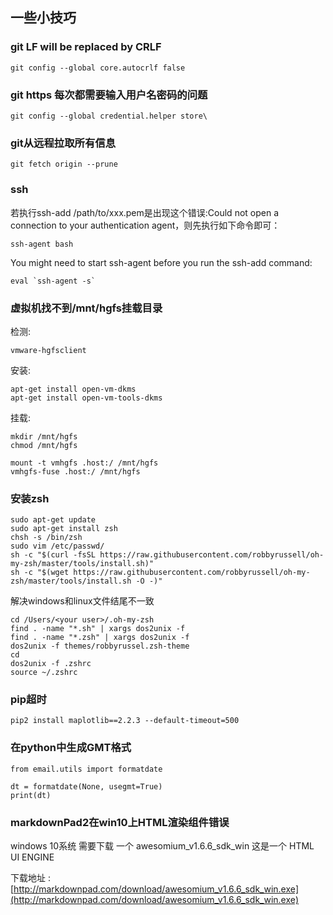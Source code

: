 ## 一些小技巧

### git LF will be replaced by CRLF    

```
git config --global core.autocrlf false
```

### git https 每次都需要输入用户名密码的问题

```
git config --global credential.helper store\
```

### git从远程拉取所有信息

```
git fetch origin --prune
```

### ssh
 
若执行ssh-add /path/to/xxx.pem是出现这个错误:Could not open a connection to your authentication agent，则先执行如下命令即可：
```
ssh-agent bash
```

You might need to start ssh-agent before you run the ssh-add command:
```
eval `ssh-agent -s`
```

### 虚拟机找不到/mnt/hgfs挂载目录

检测:
```
vmware-hgfsclient
```

安装:
```
apt-get install open-vm-dkms
apt-get install open-vm-tools-dkms
```

挂载:
```
mkdir /mnt/hgfs
chmod /mnt/hgfs

mount -t vmhgfs .host:/ /mnt/hgfs
vmhgfs-fuse .host:/ /mnt/hgfs
```

### 安装zsh

```
sudo apt-get update
sudo apt-get install zsh
chsh -s /bin/zsh
sudo vim /etc/passwd/
sh -c "$(curl -fsSL https://raw.githubusercontent.com/robbyrussell/oh-my-zsh/master/tools/install.sh)"
sh -c "$(wget https://raw.githubusercontent.com/robbyrussell/oh-my-zsh/master/tools/install.sh -O -)"
```

解决windows和linux文件结尾不一致
```
cd /Users/<your user>/.oh-my-zsh
find . -name "*.sh" | xargs dos2unix -f
find . -name "*.zsh" | xargs dos2unix -f
dos2unix -f themes/robbyrussel.zsh-theme
cd
dos2unix -f .zshrc
source ~/.zshrc
```
### pip超时

```
pip2 install maplotlib==2.2.3 --default-timeout=500
```

### 在python中生成GMT格式

```
from email.utils import formatdate
 
dt = formatdate(None, usegmt=True)
print(dt)
```

### markdownPad2在win10上HTML渲染组件错误
windows 10系统 需要下载 一个 awesomium_v1.6.6_sdk_win 这是一个 HTML UI ENGINE

下载地址 :
[http://markdownpad.com/download/awesomium_v1.6.6_sdk_win.exe](http://markdownpad.com/download/awesomium_v1.6.6_sdk_win.exe)